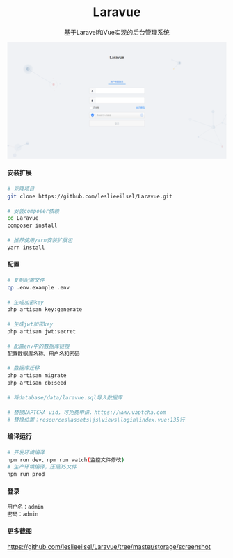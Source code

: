 <h1 align="center">Laravue</h1>
<div align="center">
基于Laravel和Vue实现的后台管理系统
</div>

![登录页](./storage/screenshot/login.png)


#### 安装扩展

```bash
# 克隆项目
git clone https://github.com/leslieeilsel/Laravue.git

# 安装composer依赖
cd Laravue
composer install

# 推荐使用yarn安装扩展包
yarn install
```
#### 配置

```bash
# 复制配置文件
cp .env.example .env

# 生成加密key
php artisan key:generate

# 生成jwt加密key
php artisan jwt:secret

# 配置env中的数据库链接
配置数据库名称、用户名和密码

# 数据库迁移
php artisan migrate
php artisan db:seed

# 将database/data/laravue.sql导入数据库

# 替换VAPTCHA vid，可免费申请，https://www.vaptcha.com
# 替换位置：resources\assets\js\views\login\index.vue:135行
```

#### 编译运行

```bash
# 开发环境编译
npm run dev、npm run watch(监控文件修改)
# 生产环境编译，压缩JS文件
npm run prod
```

#### 登录
```bash
用户名：admin
密码：admin
```

#### 更多截图

https://github.com/leslieeilsel/Laravue/tree/master/storage/screenshot

